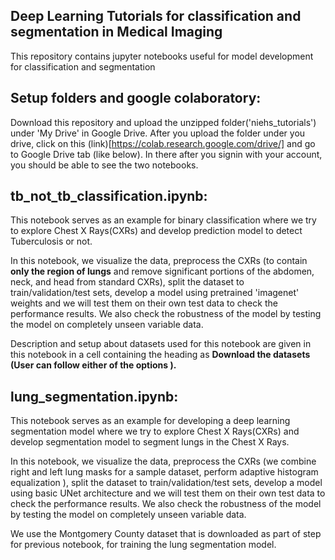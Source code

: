 Deep Learning Tutorials for classification and segmentation in Medical Imaging
------------------------------------------------------------------------------

This repository contains jupyter notebooks useful for model development for classification and segmentation


## Setup folders and google colaboratory:

Download this repository and upload the unzipped folder('niehs_tutorials') under 'My Drive' in Google Drive. After you upload the
folder under you drive, click on this (link)[https://colab.research.google.com/drive/] and go to Google Drive tab (like below). In there after you signin with your account, you should be able to see
the two notebooks.


## tb_not_tb_classification.ipynb:
This notebook serves as an example for binary classification  where we try to explore Chest X Rays(CXRs) and
develop prediction model to detect Tuberculosis or not.

In this notebook, we visualize the data, preprocess the CXRs (to contain **only the region of lungs** and remove  significant portions of the abdomen, neck, and head from standard CXRs), split the dataset to train/validation/test sets, develop a model using pretrained 'imagenet' weights and we will test them on their own test data to check the performance results.
We also check the robustness of the model  by testing the model on completely unseen variable data.

Description and setup about datasets used for this notebook are given in this notebook in a cell containing the heading as **Download the datasets (User can follow either of the options ).**

## lung_segmentation.ipynb:
This notebook serves as an example for  developing a deep learning segmentation model where we try to explore Chest X Rays(CXRs) and
develop segmentation model to segment lungs in the Chest X Rays.

In this notebook, we visualize the data, preprocess the CXRs (we combine right and left lung masks for a sample dataset, perform adaptive histogram equalization  ), split the dataset to train/validation/test sets, develop a model using basic UNet architecture and we will test them on their own test data to check the performance results.
We also check the robustness of the model  by testing the model on completely unseen variable data.

We use the Montgomery County dataset that is downloaded as part of step for previous notebook, for training the lung segmentation model.